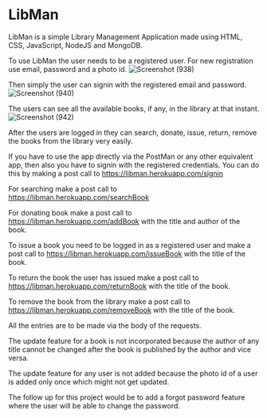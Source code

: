 # LibMan
LibMan is a simple Library Management Application made using HTML, CSS, JavaScript, NodeJS and MongoDB.

To use LibMan the user needs to be a registered user.
For new registration use email, password and a photo id.
![Screenshot (938)](https://user-images.githubusercontent.com/91361031/201533458-4eb957d8-4fb3-431a-9264-748be6571bee.png)

Then simply the user can signin with the registered email and password.
![Screenshot (940)](https://user-images.githubusercontent.com/91361031/201533516-62ff3243-265e-4092-9bea-f368550bc3cd.png)


The users can see all the available books, if any, in the library at that instant.
![Screenshot (942)](https://user-images.githubusercontent.com/91361031/201533633-05a72000-5414-4649-9254-b0b0f74d98ec.png)

After the users are logged in they can search, donate, issue, return, remove the books from the library very easily.

If you have to use the app directly via the PostMan or any other equivalent app, then also you have to signin with the registered credentials.
You can do this by making a post call to https://libman.herokuapp.com/signin

For searching make a post call to https://libman.herokuapp.com/searchBook

For donating book make a post call to https://libman.herokuapp.com/addBook with the title and author of the book.

To issue a book you need to be logged in as a registered user and make a post call to https://libman.herokuapp.com/issueBook with the title of the book.

To return the book the user has issued make a post call to https://libman.herokuapp.com/returnBook with the title of the book.

To remove the book from the library make a post call to https://libman.herokuapp.com/removeBook with the title of the book.

All the entries are to be made via the body of the requests.

The update feature for a book is not incorporated because the author of any title cannot be changed after the book is published by the author and vice versa.

The update feature for any user is not added because the photo id of a user is added only once which might not get updated.

The follow up for this project would be to add a forgot password feature where the user will be able to change the password.
